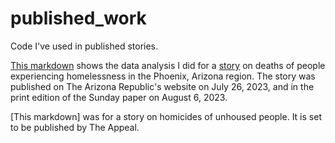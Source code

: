 # published_work
Code I've used in published stories.

[This markdown](https://julietterihl.github.io/published_work/Homeless_Deaths_2022.html) shows the data analysis I did for a [story](https://www.azcentral.com/story/news/local/phoenix/2023/07/26/hundreds-of-maricopa-county-homeless-population-died-in-2022/69903536007/) on deaths of people experiencing homelessness in the Phoenix, Arizona region. The story was published on The Arizona Republic's website on July 26, 2023, and in the print edition of the Sunday paper on August 6, 2023.

[This markdown] was for a story on homicides of unhoused people. It is set to be published by The Appeal.
